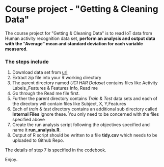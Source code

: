 Course project - "Getting & Cleaning Data"
=====================================================================
>

The course project for "Getting & Cleaning Data" is to read IoT data from Human activity recognition data set, **perform an analysis and output data with the "Average" mean and standard deviation for each variable measured**.
 
 ### The steps include
 >
 >
 1. Download data set from [url](https://d396qusza40orc.cloudfront.net/getdata%2Fprojectfiles%2FUCI%20HAR%20Dataset.zip)
 2. Extract zip file into your R working directory
 3. The parent directory named *UCI HAR Dataset* contains files like  Activity Labels,,Features & Features Info, Read me
 4. Go through the Read me file first.
 5. Further the parent directory contains *Train* & *Test* data sets and each of the directory will contain files like Subject, X, Y,Features
6.  Each of *train* & *test* directory contains an additional sub directory called **Internal Files** ignore these. 
You only need to be concerned with the files specified above
7. Create the run analysis script following the objectives specified and name it **run_analysis.R**.
8. Output of R script should be written to a file **tidy.csv** which needs to be uploaded to Github Repo.

The details of step 7 is specified in the codebook.

Enjoy..
